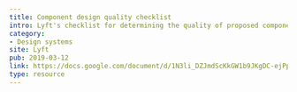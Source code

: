 ```yaml
---
title: Component design quality checklist
intro: Lyft's checklist for determining the quality of proposed components.
category:
- Design systems
site: Lyft
pub: 2019-03-12
link: https://docs.google.com/document/d/1N3li_DZJmdScKkGW1b9JKgDC-ejPpQYbYd1g1e9W6Ig/edit
type: resource
---
```

